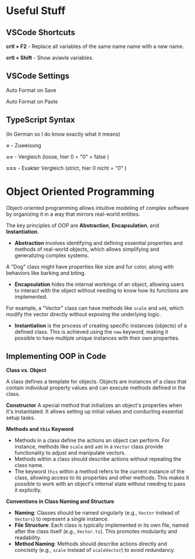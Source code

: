 # Useful Stuff

## VSCode Shortcuts

**crtl + F2** - Replace all variables of the same name name with a new name.

**crtl + Shift** - Show aviavle variables.

## VSCode Settings

Auto Format on Save

Auto Format on Paste

## TypeScript Syntax

(In German so I do know exactly what it means)

**=** - Zuweisung

**==** - Vergleich (loose, hier 0 = "0" = false )

**===** - Exakter Vergleich (strict, hier 0 nicht = "0" )

# Object Oriented Programming

Object-oriented programming allows intuitive modeling of complex software by organizing it in a way that mirrors real-world entities. 

The key principles of OOP are **Abstraction**, **Encapsulation**, and **Instantiation**.

- **Abstraction** involves identifying and defining essential properties and methods of real-world objects, which allows simplifying and generalizing complex systems. 

A "Dog" class might have properties like size and fur color, along with behaviors like barking and biting.

- **Encapsulation** hides the internal workings of an object, allowing users to interact with the object without needing to know how its functions are implemented. 

For example, a "Vector" class can have methods like `scale` and `add`, which modify the vector directly without exposing the underlying logic.

- **Instantiation** is the process of creating specific instances (objects) of a defined class. This is achieved using the `new` keyword, making it possible to have multiple unique instances with their own properties.

## Implementing OOP in Code

**Class vs. Object**

A class defines a template for objects. Objects are instances of a class that contain individual property values and can execute methods defined in the class.

**Constructor**
 A special method that initializes an object's properties when it's instantiated. It allows setting up initial values and conducting essential setup tasks.

**Methods and `this` Keyword**
   - Methods in a class define the actions an object can perform. For instance, methods like `scale` and `add` in a `Vector` class provide functionality to adjust and manipulate vectors.
   - Methods within a class should describe actions without repeating the class name.
   - The keyword `this` within a method refers to the current instance of the class, allowing access to its properties and other methods. This makes it possible to work with an object's internal state without needing to pass it explicitly.

**Conventions in Class Naming and Structure**
   - **Naming**: Classes should be named singularly (e.g., `Vector` instead of `Vectors`) to represent a single instance.
   - **File Structure**: Each class is typically implemented in its own file, named after the class itself (e.g., `Vector.ts`). This promotes modularity and readability.
   - **Method Naming**: Methods should describe actions directly and concisely (e.g., `scale` instead of `scaleVector`) to avoid redundancy.






